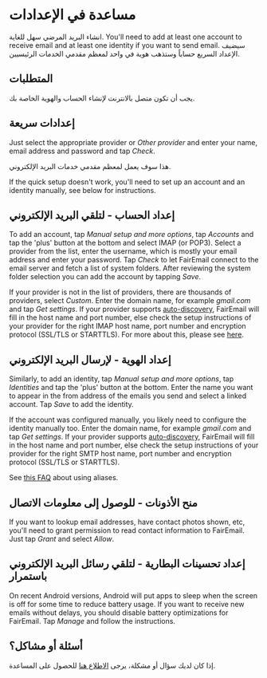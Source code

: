 # مساعدة في الإعدادات

انشاء البريد المرضي سهل للغاية. You'll need to add at least one account to receive email and at least one identity if you want to send email. سيضيف الإعداد السريع حساباً وستذهب هوية في واحد لمعظم مقدمي الخدمات الرئيسيين.

## المتطلبات

يجب أن تكون متصل بالانترنت لإنشاء الحساب والهوية الخاصة بك.

## إعدادات سريعة

Just select the appropriate provider or *Other provider* and enter your name, email address and password and tap *Check*.

هذا سوف يعمل لمعظم مقدمي خدمات البريد الإلكتروني.

If the quick setup doesn't work, you'll need to set up an account and an identity manually, see below for instructions.

## إعداد الحساب - لتلقي البريد الإلكتروني

To add an account, tap *Manual setup and more options*, tap *Accounts* and tap the 'plus' button at the bottom and select IMAP (or POP3). Select a provider from the list, enter the username, which is mostly your email address and enter your password. Tap *Check* to let FairEmail connect to the email server and fetch a list of system folders. After reviewing the system folder selection you can add the account by tapping *Save*.

If your provider is not in the list of providers, there are thousands of providers, select *Custom*. Enter the domain name, for example *gmail.com* and tap *Get settings*. If your provider supports [auto-discovery](https://tools.ietf.org/html/rfc6186), FairEmail will fill in the host name and port number, else check the setup instructions of your provider for the right IMAP host name, port number and encryption protocol (SSL/TLS or STARTTLS). For more about this, please see [here](https://github.com/M66B/FairEmail/blob/master/FAQ.md#authorizing-accounts).

## إعداد الهوية - لإرسال البريد الإلكتروني

Similarly, to add an identity, tap *Manual setup and more options*, tap *Identities* and tap the 'plus' button at the bottom. Enter the name you want to appear in the from address of the emails you send and select a linked account. Tap *Save* to add the identity.

If the account was configured manually, you likely need to configure the identity manually too. Enter the domain name, for example *gmail.com* and tap *Get settings*. If your provider supports [auto-discovery](https://tools.ietf.org/html/rfc6186), FairEmail will fill in the host name and port number, else check the setup instructions of your provider for the right SMTP host name, port number and encryption protocol (SSL/TLS or STARTTLS).

See [this FAQ](https://github.com/M66B/FairEmail/blob/master/FAQ.md#FAQ9) about using aliases.

## منح الأذونات - للوصول إلى معلومات الاتصال

If you want to lookup email addresses, have contact photos shown, etc, you'll need to grant permission to read contact information to FairEmail. Just tap *Grant* and select *Allow*.

## إعداد تحسينات البطارية - لتلقي رسائل البريد الإلكتروني باستمرار

On recent Android versions, Android will put apps to sleep when the screen is off for some time to reduce battery usage. If you want to receive new emails without delays, you should disable battery optimizations for FairEmail. Tap *Manage* and follow the instructions.

## أسئلة أو مشاكل؟

إذا كان لديك سؤال أو مشكلة، يرجى [الاطلاع هنا](https://github.com/M66B/FairEmail/blob/master/FAQ.md) للحصول على المساعدة.